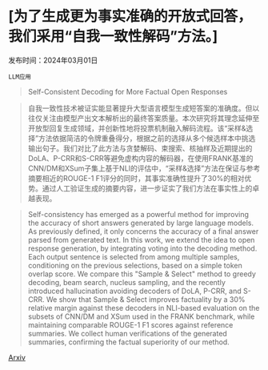 # [为了生成更为事实准确的开放式回答，我们采用“自我一致性解码”方法。]

发布时间：2024年03月01日

`LLM应用`

> Self-Consistent Decoding for More Factual Open Responses

> 自我一致性技术被证实能显著提升大型语言模型生成短答案的准确度。但以往仅关注由模型产出文本解析出的最终答案质量。本次研究将其理念延伸至开放型回复生成领域，并创新性地将投票机制融入解码流程。该“采样&选择”方法依据简洁的令牌重叠得分，根据之前的选择从多个候选样本中挑选输出句子。我们对比了此方法与贪婪解码、束搜索、核抽样及近期提出的DoLA、P-CRR和S-CRR等避免虚构内容的解码器，在使用FRANK基准的CNN/DM和XSum子集上基于NLI的评估中，“采样&选择”方法在保证与参考摘要相近的ROUGE-1 F1评分的同时，其事实准确性提升了30%的相对优势。通过人工验证生成的摘要内容，进一步证实了我们方法在事实性上的卓越表现。

> Self-consistency has emerged as a powerful method for improving the accuracy of short answers generated by large language models. As previously defined, it only concerns the accuracy of a final answer parsed from generated text. In this work, we extend the idea to open response generation, by integrating voting into the decoding method. Each output sentence is selected from among multiple samples, conditioning on the previous selections, based on a simple token overlap score. We compare this "Sample & Select" method to greedy decoding, beam search, nucleus sampling, and the recently introduced hallucination avoiding decoders of DoLA, P-CRR, and S-CRR. We show that Sample & Select improves factuality by a 30% relative margin against these decoders in NLI-based evaluation on the subsets of CNN/DM and XSum used in the FRANK benchmark, while maintaining comparable ROUGE-1 F1 scores against reference summaries. We collect human verifications of the generated summaries, confirming the factual superiority of our method.

[Arxiv](https://arxiv.org/abs/2403.00696)
